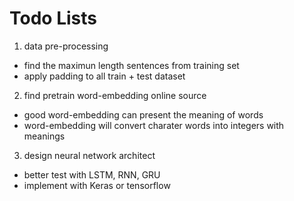 # Todo Lists

1. data pre-processing
* find the maximun length sentences from training set
* apply padding to all train + test dataset


2. find pretrain word-embedding online source
* good word-embedding can present the meaning of words
* word-embedding will convert charater words into integers with meanings

3. design neural network architect
* better test with LSTM, RNN, GRU
* implement with Keras or tensorflow
